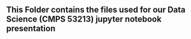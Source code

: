 ## This Folder contains the files used for our Data Science (CMPS 53213) jupyter notebook presentation

